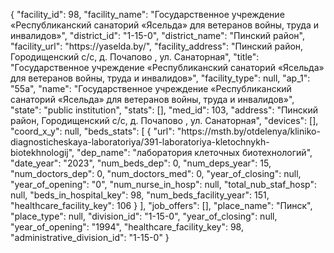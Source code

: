 {
    "facility_id": 98,
    "facility_name": "Государственное учреждение «Республиканский санаторий «Ясельда» для ветеранов войны, труда и инвалидов»",
    "district_id": "1-15-0",
    "district_name": "Пинский район",
    "facility_url": "https:\/\/yaselda.by\/",
    "facility_address": "Пинский район, Городищенский с\/с, д. Почапово , ул. Санаторная",
    "title": "Государственное учреждение «Республиканский санаторий «Ясельда» для ветеранов войны, труда и инвалидов»",
    "facility_type": null,
    "ap_1": "55а",
    "name": "Государственное учреждение «Республиканский санаторий «Ясельда» для ветеранов войны, труда и инвалидов»",
    "state": "public institution",
    "stats": [],
    "med_id": 103,
    "address": "Пинский район, Городищенский с\/с, д. Почапово , ул. Санаторная",
    "devices": [],
    "coord_x_y": null,
    "beds_stats": [
        {
            "url": "https:\/\/msth.by\/otdelenya\/kliniko-diagnosticheskaya-laboratoriya\/391-laboratoriya-kletochnykh-biotekhnologij",
            "dep_name": "лаборатория клеточных биотехнологий",
            "date_year": "2023",
            "num_beds_dep": 0,
            "num_deps_year": 15,
            "num_doctors_dep": 0,
            "num_doctors_med": 0,
            "year_of_closing": null,
            "year_of_opening": "0",
            "num_nurse_in_hosp": null,
            "total_nub_staf_hosp": null,
            "beds_in_hospital_key": 98,
            "num_beds_facility_year": 151,
            "healthcare_facility_key": 106
        }
    ],
    "job_offers": [],
    "place_name": "Пинск",
    "place_type": null,
    "division_id": "1-15-0",
    "year_of_closing": null,
    "year_of_opening": "1994",
    "healthcare_facility_key": 98,
    "administrative_division_id": "1-15-0"
}
